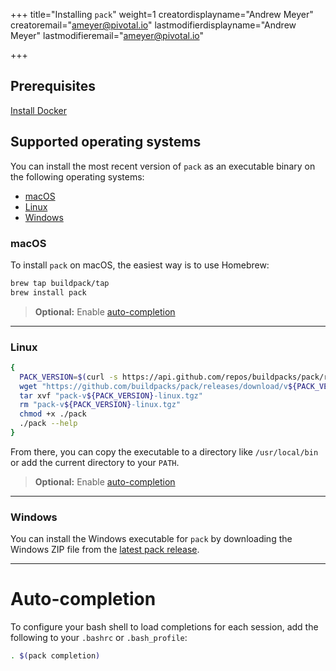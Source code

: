 +++
title="Installing `pack`"
weight=1
creatordisplayname="Andrew Meyer"
creatoremail="ameyer@pivotal.io"
lastmodifierdisplayname="Andrew Meyer"
lastmodifieremail="ameyer@pivotal.io"

+++

## Prerequisites
<a href="https://store.docker.com/search?type=edition&offering=community" target="_blank" class="download-button button icon-button bg-blue">Install Docker</a>


## Supported operating systems
You can install the most recent version of `pack` as an executable binary on the following operating systems:

* [macOS](#macos)
* [Linux](#linux)
* [Windows](#windows)

### macOS

To install `pack` on macOS, the easiest way is to use Homebrew:

```bash
brew tap buildpack/tap
brew install pack
```

> **Optional:** Enable [auto-completion](#auto-completion)

<hr/>

### Linux

```bash
{
  PACK_VERSION=$(curl -s https://api.github.com/repos/buildpacks/pack/releases/latest | jq -r '.tag_name' | sed -e 's/^v//')
  wget "https://github.com/buildpacks/pack/releases/download/v${PACK_VERSION}/pack-v${PACK_VERSION}-linux.tgz"
  tar xvf "pack-v${PACK_VERSION}-linux.tgz"
  rm "pack-v${PACK_VERSION}-linux.tgz"
  chmod +x ./pack
  ./pack --help
}
```

From there, you can copy the executable to a directory like `/usr/local/bin` or add the current directory to your `PATH`.

> **Optional:** Enable [auto-completion](#auto-completion)

<hr/>

### Windows

You can install the Windows executable for `pack` by downloading the Windows ZIP file from the [latest pack release](https://github.com/buildpacks/pack/releases/latest).

<hr/>

# Auto-completion

To configure your bash shell to load completions for each session, add the following to your `.bashrc` or `.bash_profile`:

```bash
. $(pack completion)
```
